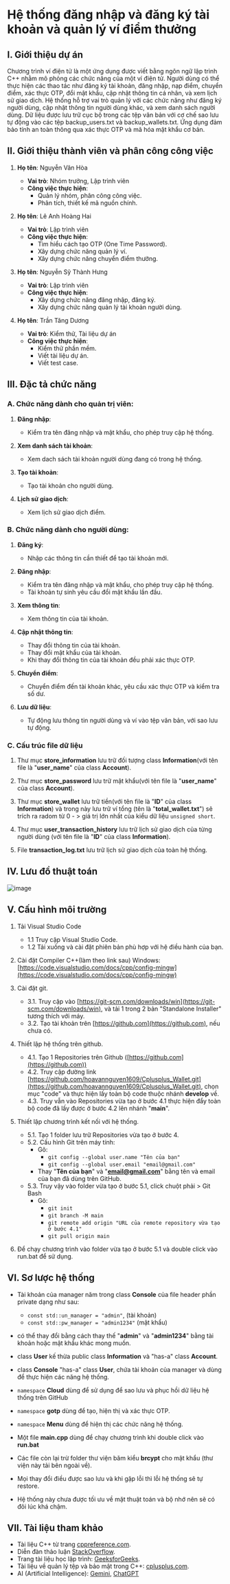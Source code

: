 # Hệ thống đăng nhập và đăng ký tài khoản và quản lý ví điểm thưởng

## I. Giới thiệu dự án

Chương trình ví điện tử là một ứng dụng được viết bằng ngôn ngữ lập trình C++ nhằm mô phỏng các chức năng của một ví điện tử. Người dùng có thể thực hiện các thao tác như đăng ký tài khoản, đăng nhập, nạp điểm, chuyển điểm, xác thực OTP, đổi mật khẩu, cập nhật thông tin cá nhân, và xem lịch sử giao dịch. Hệ thống hỗ trợ vai trò quản lý với các chức năng như đăng ký người dùng, cập nhật thông tin người dùng khác, và xem danh sách người dùng. Dữ liệu được lưu trữ cục bộ trong các tệp văn bản với cơ chế sao lưu tự động vào các tệp backup_users.txt và backup_wallets.txt. Ứng dụng đảm bảo tính an toàn thông qua xác thực OTP và mã hóa mật khẩu cơ bản.

## II. Giới thiệu thành viên và phân công công việc

1.  **Họ tên**: Nguyễn Văn Hòa
    - **Vai trò**: Nhóm trưởng, Lập trình viên
    - **Công việc thực hiện**:
      - Quản lý nhóm, phân công công việc.
      - Phân tích, thiết kế mã nguồn chính.

2.  **Họ tên**: Lê Anh Hoàng Hai
    - **Vai trò**: Lập trình viên
    - **Công việc thực hiện**:
      - Tìm hiểu cách tạo OTP (One Time Password).
      - Xây dựng chức năng quản lý ví.
      - Xây dựng chức năng chuyển điểm thưởng.

3.  **Họ tên**: Nguyễn Sỹ Thành Hưng
    - **Vai trò**: Lập trình viên
    - **Công việc thực hiện**:
      - Xây dựng chức năng đăng nhập, đăng ký.
      - Xây dựng chức năng quản lý tài khoản người dùng.

4.  **Họ tên**: Trần Tăng Dương
    - **Vai trò**: Kiểm thử, Tài liệu dự án
    - **Công việc thực hiện**:
      - Kiểm thử phần mềm.
      - Viết tài liệu dự án.
      - Viết test case.

## III. Đặc tả chức năng

   ### A. Chức năng dành cho quản trị viên:

   1. **Đăng nhập**:
      - Kiểm tra tên đăng nhập và mật khẩu, cho phép truy cập hệ thống.
      
   2. **Xem danh sách tài khoản**:
      - Xem dach sách tài khoản người dùng đang có trong hệ thống.

   3. **Tạo tài khoản**:
      - Tạo tài khoản cho người dùng.

   4. **Lịch sử giao dịch**:
      - Xem lịch sử giao dịch điểm.

   ### B. Chức năng dành cho người dùng:

   1. **Đăng ký**:
      - Nhập các thông tin cần thiết để tạo tài khoản mới.

   2. **Đăng nhập**:
      - Kiểm tra tên đăng nhập và mật khẩu, cho phép truy cập hệ thống.
      - Tài khoản tự sinh yêu cầu đổi mật khẩu lần đầu.

   3. **Xem thông tin**:
      - Xem thông tin của tài khoản.

   4. **Cập nhật thông tin**:
      - Thay đổi thông tin của tài khoản.
      - Thay đổi mật khẩu của tài khoản.
      - Khi thay đổi thông tin của tài khoản đều phải xác thực OTP.

   5. **Chuyển điểm**:
      - Chuyển điểm đến tài khoản khác, yêu cầu xác thực OTP và kiểm tra số dư.

   9. **Lưu dữ liệu**:
      - Tự động lưu thông tin người dùng và ví vào tệp văn bản, với sao lưu tự động.

   ### C. Cấu trúc file dữ liệu

   1. Thư mục **store_information** lưu trữ đối tượng class **Information**(với tên file là "**user_name**" của class **Account**).

   2. Thư mục **store_password** lưu trữ mật khẩu(với tên file là "**user_name**" của class **Account**).

   3. Thư mục **store_wallet** lưu trữ tiền(với tên file là "**ID**" của class **Information**) và trong này lưu trữ ví tổng (tên là "**total_wallet.txt**") sẽ trích ra radom từ 0 - > giá trị lớn nhất của kiểu dữ liệu ```unsigned short```.

   4. Thư mục **user_transaction_history** lưu trữ lịch sử giao dịch của từng người dùng (với tên file là "**ID**" của class **Information**).

   5. File **transaction_log.txt** lưu trữ lịch sử giao dịch của toàn hệ thống.

## IV. Lưu đồ thuật toán

![image](https://github.com/user-attachments/assets/ae4b8bd2-9760-4883-a8ad-91964fb9dcc9)

## V. Cấu hình môi trường

   1. Tải Visual Studio Code
      - 1.1 Truy cập Visual Studio Code.
      - 1.2 Tải xuống và cài đặt phiên bản phù hợp với hệ điều hành của bạn.

   2. Cài đặt Compiler C++(làm theo link sau) Windows: [https://code.visualstudio.com/docs/cpp/config-mingw](https://code.visualstudio.com/docs/cpp/config-mingw)

   3. Cài đặt git.
      - 3.1. Truy cập vào [https://git-scm.com/downloads/win](https://git-scm.com/downloads/win), và tải 1 trong 2 bản "Standalone Installer" tương thích với máy.
      - 3.2. Tạo tài khoản trên [https://github.com](https://github.com), nếu chưa có.

   4. Thiết lập hệ thống trên github.
      - 4.1. Tạo 1 Repositories trên Github ([https://github.com](https://github.com))
      - 4.2. Truy cập đường link [https://github.com/hoavannguyen1609/Cplusplus_Wallet.git](https://github.com/hoavannguyen1609/Cplusplus_Wallet.git), chọn mục "code" và thực hiện lấy toàn bộ code thuộc nhánh **develop** về.
      - 4.3. Truy vẫn vào Repositories vừa tạo ở bước 4.1 thực hiện đẩy toàn bộ code đã lấy được ở bước 4.2 lên nhánh "**main**".

   5. Thiết lập chương trình kết nối với hệ thống.
      - 5.1. Tạo 1 folder lưu trữ Repositories vừa tạo ở bước 4.
      - 5.2. Cấu hình Git trên máy tính:
         - Gõ:
            - ```git config --global user.name "Tên của bạn"```
            - ```git config --global user.email "email@gmail.com"```
         - Thay "**Tên của bạn**" và "**email@gmail.com**" bằng tên và email của bạn đã dùng trên GitHub.
      - 5.3. Truy vậy vào folder vừa tạo ở bước 5.1, click chuột phải > Git Bash
         - Gõ:
            - ```git init```
            - ```git branch -M main```
            - ```git remote add origin "URL của remote repository vừa tạo ở bước 4.1"```
            - ```git pull origin main```

   6. Để chạy chương trình vào folder vừa tạo ở bước 5.1 và double click vào run.bat để sử dụng.

## VI. Sơ lược hệ thống

   - Tài khoản của manager năm trong class **Console** của file header phần private dạng như sau:
      - ```const std::un_manager = "admin"```, (tài khoản)
      - ```const std::pw_manager = "admin1234"``` (mật khẩu)
   - có thể thay đổi bằng cách thay thế "**admin**" và "**admin1234**" bằng tài khoản hoặc mật khẩu khác mong muốn.

   - class **User** kế thừa public class **Information** và "has-a" class **Account**.
   - class **Console** "has-a" class **User**, chứa tài khoản của manager và dùng để thực hiện các năng hệ thống.
   - ```namespace``` **Cloud** dùng để sử dụng để sao lưu và phục hồi dữ liệu hệ thống trên GitHub
   - ```namespace``` **gotp** dùng để tạo, hiện thị và xác thực OTP.
   - ```namespace``` **Menu** dùng để hiện thị các chức năng hệ thống.
   - Một file **main.cpp** dùng để chạy chương trình khi double click vào **run.bat**
   - Các file còn lại trừ folder thư viện băm kiểu **brcypt** cho mật khẩu (thư viện này tải bên ngoài về).
   
   - Mọi thay đổi điều được sao lưu và khi gặp lỗi thì lỗi hệ thống sẽ tự restore.
   - Hệ thống này chưa được tối ưu về mặt thuật toán và bộ nhớ nên sẽ có đôi lúc khá chậm.

## VII. Tài liệu tham khảo

- Tài liệu C++ từ trang [cppreference.com](https://en.cppreference.com/w/).
- Diễn đàn thảo luận [StackOverflow](https://stackoverflow.com/).
- Trang tài liệu học lập trình: [GeeksforGeeks](https://www.geeksforgeeks.org/cpp-programming-language/).
- Tài liệu về quản lý tệp và bảo mật trong C++: [cplusplus.com](https://www.cplusplus.com/).
- AI (Artificial Intelligence): [Gemini](https://gemini.google.com/), [ChatGPT](https://chatgpt.com/)